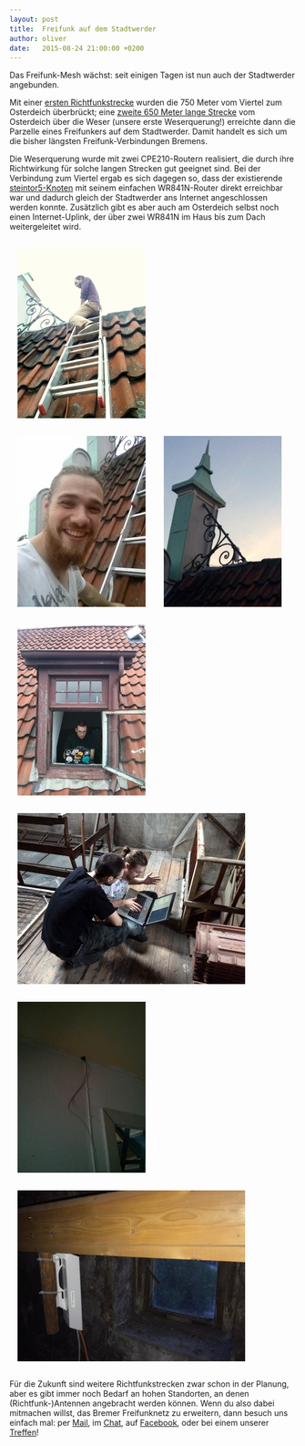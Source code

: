 ```yaml
---
layout: post
title:  Freifunk auf dem Stadtwerder
author: oliver
date:   2015-08-24 21:00:00 +0200
---
```


Das Freifunk-Mesh wächst: seit einigen Tagen ist nun auch der Stadtwerder angebunden.

Mit einer [ersten Richtfunkstrecke](http://bremen.freifunk.net/meshviewer/#!l:c4e984b0d6c2-e894f629786c) wurden die 750 Meter vom Viertel zum Osterdeich überbrückt; eine [zweite 650 Meter lange Strecke](http://bremen.freifunk.net/meshviewer/#!l:c4e984b0a8a4-c4e984b0d802) vom Osterdeich über die Weser (unsere erste Weserquerung!) erreichte dann die Parzelle eines Freifunkers auf dem Stadtwerder. Damit handelt es sich um die bisher längsten Freifunk-Verbindungen Bremens.

Die Weserquerung wurde mit zwei CPE210-Routern realisiert, die durch ihre Richtwirkung für solche langen Strecken gut geeignet sind. Bei der Verbindung zum Viertel ergab es sich dagegen so, dass der existierende [steintor5-Knoten](http://bremen.freifunk.net/meshviewer/#!n:e894f629786c) mit seinem einfachen WR841N-Router direkt erreichbar war und dadurch gleich der Stadtwerder ans Internet angeschlossen werden konnte. Zusätzlich gibt es aber auch am Osterdeich selbst noch einen Internet-Uplink, der über zwei WR841N im Haus bis zum Dach weitergeleitet wird.

<img src="/images/osterdeich1.jpeg" style="padding: 1em" />
<img src="/images/osterdeich2.jpeg" style="padding: 1em" />
<img src="/images/osterdeich8.jpeg" style="padding: 1em" />
<img src="/images/osterdeich4.jpeg" style="padding: 1em" />
<img src="/images/osterdeich7.jpeg" style="padding: 1em" />
<img src="/images/osterdeich3.jpeg" style="padding: 1em" />
<img src="/images/osterdeich5.jpeg" style="padding: 1em" />

Für die Zukunft sind weitere Richtfunkstrecken zwar schon in der Planung, aber es gibt immer noch Bedarf an hohen Standorten, an denen (Richtfunk-)Antennen angebracht werden können. Wenn du also dabei mitmachen willst, das Bremer Freifunknetz zu erweitern, dann besuch uns einfach mal: per [Mail](mailto:info@bremen.freifunk.net), im [Chat](https://webirc.hackint.org/#ffhb), auf [Facebook](https://www.facebook.com/FreifunkBremen), oder bei einem unserer [Treffen](http://bremen.freifunk.net/kontakt.html)! 
